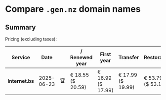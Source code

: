 # Compare `.gen.nz` domain names

## Summary

Pricing (excluding taxes):

| Service | Date |  | / Renewed year | First year | Transfer | Restoration |
|--|--|--|--|--|--|--|
| **Internet.bs** | 2025-06-23 | 🏆 | € 18.55<br>($ 20.59) | € 16.99<br>($ 17.99) | € 17.99<br>($ 19.99) | € 53.79<br>($ 53.15) |
